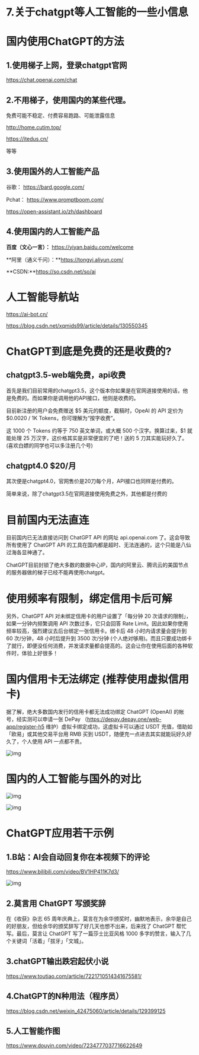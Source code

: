 # 7.关于chatgpt等人工智能的一些小信息

# **国内使用ChatGPT的方法**

## **1.使用梯子上网，登录chatgpt官网**

 https://chat.openai.com/chat



## **2.不用梯子，使用国内的某些代理。**

免费可能不稳定、付费容易跑路、可能泄露信息

http://home.cutim.top/

https://itedus.cn/

等等



## **3.使用国外的人工智能产品**

谷歌： https://bard.google.com/

Pchat：  https://www.promptboom.com/

https://open-assistant.io/zh/dashboard

 

## **4.使用国内的人工智能产品**

**百度（文心一言）：** https://yiyan.baidu.com/welcome

**阿里（通义千问）：**https://tongyi.aliyun.com/

**CSDN:**https://so.csdn.net/so/ai

 

# **人工智能导航站**

https://ai-bot.cn/

https://blog.csdn.net/xqmids99/article/details/130550345

 

# **ChatGPT到底是免费的还是收费的?**

## **chatgpt3.5-web端免费，api收费**

首先是我们目前常用的chatgpt3.5，这个版本你如果是在官网道接使用的话，他是免费的。而如果你是调用他的API接口，他则是收费的。

目前新注册的用户会免费赠送 $5 美元的额度，截稿时，OpeAI 的 API 定价为 $0.0020 / 1K Tokens，你可理解为“按字收费”。

这 1000 个 Tokens 约等于 750 英文单词，或大概 500 个汉字。换算过来，$1 就能处理 25 万汉字，这价格其实是非常便宜的了吧！送的 5 刀其实能玩好久了。(喜欢白嫖的同学也可以多注册几个号)



## **chatgpt4.0 $20/月**

其次便是chatgpt4.0，官网售价是20刀每个月，API接口也同样是付费的。

简单来说，除了chatgpt3.5在官网道接使用免费之外，其他都是付费的 

# **目前国内无法直连**



目前国内已无法直接访问到 ChatGPT API 的网址 api.openai.com 了。这会导致所有使用了 ChatGPT API 的工具在国内都是超时、无法连通的，这个只能是八仙过海各显神通了。

ChatGPT目前封锁了绝大多数的数据中心IP，国内的阿里云、腾讯云的美国节点的服务器做的梯子已经不能再使用chatgpt。

 

# **使用频率有限制，绑定信用卡后可解**

另外，ChatGPT API 对未绑定信用卡的用户设置了「每分钟 20 次请求的限制」，如果一分钟内频繁调用 API 次数过多，它只会回答 Rate Limit。因此如果你使用频率较高，强烈建议去后台绑定一张信用卡。绑卡后 48 小时内请求量会提升到 60 次/分钟，48 小时后提升到 3500 次/分钟 (个人绝对够用)。而且只要成功绑卡了就行，即便没任何消费，并发请求量都会提高的。这会让你在使用后面的各种软件时，体验上好很多！

 

# **国内信用卡无法绑定 (推荐使用虚拟信用卡)**

据了解，绝大多数国内发行的信用卡都无法成功绑定 ChatGPT (OpenAI) 的帐号，经实测可以申请一张 DePay （https://depay.depay.one/web-app/register-h5 维护）虚拟卡绑定成功，这虚拟卡可以通过 USDT 充值，借助如「欧易」或其他交易平台用 RMB 买到 USDT，随便充一点进去其实就能玩好久好久了，个人使用 API 一点都不贵。

![img](https://imgoss.xgss.net/picgo/chatgpts1-wps1.jpg?aliyun) 

 

# **国内的人工智能与国外的对比**

![img](https://imgoss.xgss.net/picgo/chatgpts1-wps2.jpg?aliyun) 

 

![img](https://imgoss.xgss.net/picgo/chatgpts1-wps3.jpg?aliyun) 

 

# **ChatGPT应用若干示例**

## **1.B站：AI会自动回复你在本视频下的评论**

https://www.bilibili.com/video/BV1HP411K7d3/

![img](https://imgoss.xgss.net/picgo/chatgpts1-wps4.jpg?aliyun) 

 

 

## **2.莫言用 ChatGPT 写颁奖辞**

在《收获》杂志 65 周年庆典上，莫言在为余华颁奖时，幽默地表示，余华是自己的好朋友，但给余华的颁奖辞写了好几天也想不出来，后来找了 ChatGPT 帮忙写。最后，莫言让 ChatGPT 写了一篇莎士比亚风格 1000 多字的赞言，输入了几个关键词「活着」「拔牙」「文城」。

 

## **3.chatGPT输出跌宕起伏小说**

https://www.toutiao.com/article/7221710514341675581/

 

## **4.ChatGPT的N种用法（程序员）**

https://blog.csdn.net/weixin_42475060/article/details/129399125

 

## **5.人工智能作图**

https://www.douyin.com/video/7234777037716622649

 

 

 